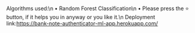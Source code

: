 Algorithms used:\n
• Random Forest Classification\n
• Please press the ⭐ button, if it helps you in anyway or you like it.\n
Deployment link:https://bank-note-authenticator-ml-app.herokuapp.com/
